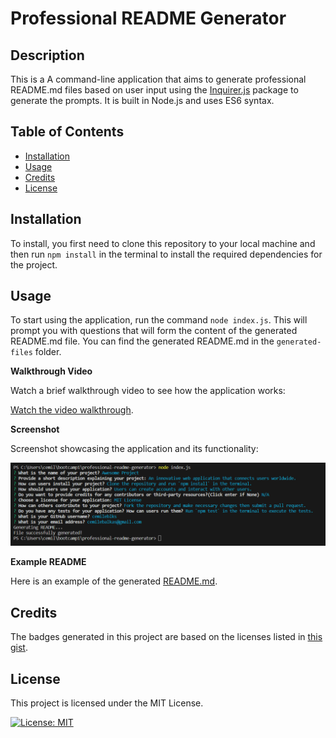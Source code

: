 # Professional README Generator

## Description
This is a A command-line application that aims to generate professional README.md files based on user input using the [Inquirer.js](https://www.npmjs.com/package/inquirer) package to generate the prompts. It is built in Node.js and uses ES6 syntax.

## Table of Contents
- [Installation](#installation)
- [Usage](#usage)
- [Credits](#credits)
- [License](#license)

## Installation

To install, you first need to clone this repository to your local machine and then run `npm install` in the terminal to install the required dependencies for the project.

## Usage

To start using the application, run the command `node index.js`. This will prompt you with questions that will form the content of the generated README.md file. You can find the generated README.md in the `generated-files` folder.

**Walkthrough Video**

Watch a brief walkthrough video to see how the application works:

[Watch the video walkthrough](https://drive.google.com/file/d/12_ytohTRUcynRG0Yme0HVcneNv_dp8z1/view?usp=sharing).

**Screenshot**

Screenshot showcasing the application and its functionality:

![Application Screenshot](./assets/images/screenshot.png)

**Example README**

Here is an example of the generated [README.md](/generated-files/README.md).

## Credits

The badges generated in this project are based on the licenses listed in [this gist](https://gist.github.com/lukas-h/2a5d00690736b4c3a7ba).

## License

This project is licensed under the MIT License.

[![License: MIT](https://img.shields.io/badge/License-MIT-yellow.svg)](https://opensource.org/licenses/MIT)

